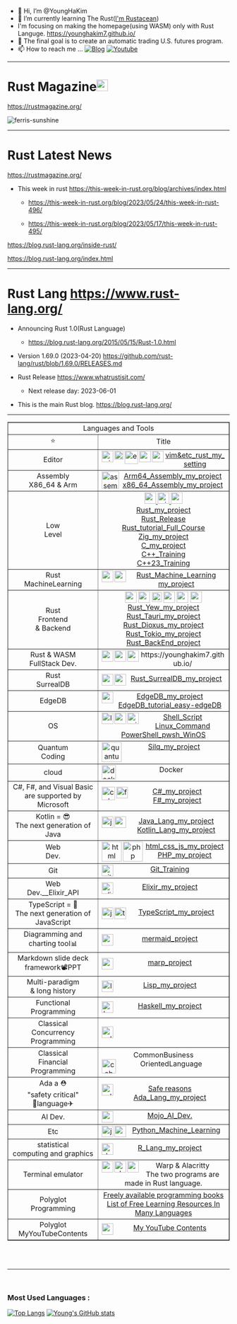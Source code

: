 - 👋 Hi, I’m @YoungHaKim
- 🌱 I’m currently learning The Rust(<a href="https://rustaceans.org/">I'm Rustacean</a>)
- I'm focusing on making the homepage(using WASM) only with Rust Languge. https://younghakim7.github.io/
- 💞️ The final goal is to create an automatic trading U.S. futures program.
- 📫 How to reach me ...
<a href="https://economiceco.tistory.com/" target="_blank"><img alt="Blog" src="https://img.shields.io/badge/Blog-GlobalYoung-Green"></a>
 <a href="https://www.youtube.com/c/GlobalYoung7" target="_blank"><img alt="Youtube" src="https://img.shields.io/badge/YouTube-GlobalYoung-red"></a>
 
<!-- ![younghakim7’s GitHub image](https://crd.so/i/younghakim7) -->



<hr>

# Rust Magazine<a href="https://www.rust-lang.org/"><img alt="rust" width="26px" src="https://user-images.githubusercontent.com/67513038/146173748-cbfea7c9-3af7-49cb-8a22-1eebebe41ff6.jpg" /></a>

https://rustmagazine.org/

![ferris-sunshine](https://user-images.githubusercontent.com/67513038/225548333-767e08f3-2232-4aca-aa1f-7bcff9b41df8.png)

<hr>

# Rust Latest News

https://rustmagazine.org/

- This week in rust https://this-week-in-rust.org/blog/archives/index.html

  - https://this-week-in-rust.org/blog/2023/05/24/this-week-in-rust-496/

  - https://this-week-in-rust.org/blog/2023/05/17/this-week-in-rust-495/

https://blog.rust-lang.org/inside-rust/

https://blog.rust-lang.org/index.html



<hr>

# Rust Lang https://www.rust-lang.org/

- Announcing Rust 1.0(Rust Language)

  - https://blog.rust-lang.org/2015/05/15/Rust-1.0.html

- Version 1.69.0 (2023-04-20) https://github.com/rust-lang/rust/blob/1.69.0/RELEASES.md

- Rust Release https://www.whatrustisit.com/

  - Next release day: 2023-06-01 

- This is the main Rust blog. https://blog.rust-lang.org/


<hr>

<!-- ### Languages and Tools:  !-->

<table border="1">
    <tr>
    <td colspan="2" align="center">Languages and Tools</td>
    </tr>
    <tr align="center">
        <td>⭐️</td>
        <td>Title</td>
    </tr>
    <tr align="center">
        <td>Editor</td>
        <td><a href="https://www.vim.org/" target="_blank"><img align="left" alt="vim" width="26px" src="https://user-images.githubusercontent.com/67513038/154793161-089985a0-db1d-457b-8dfd-26386af89158.png"></a>
         <a href="https://helix-editor.com/"><img align="left" alt="helix" width="20px" src="https://user-images.githubusercontent.com/67513038/214281307-c7bd5adf-eba9-4f13-9247-7700fb1deff9.png" /></a>
         <a href="https://www.gnu.org/software/emacs/" target="_blank"><img align="left" alt="emacs" width="30px" src="https://user-images.githubusercontent.com/67513038/186932417-2d7daa6b-ff9b-4d4e-a366-e61e1fc0929c.png"></a>
         <a href="https://code.visualstudio.com/" target="_blank"><img align="left" alt="vscode" width="26px" src="https://user-images.githubusercontent.com/67513038/146175156-e71067f9-3fb7-4dc9-b1c6-058552b972d6.jpg"></a>
         <a href="https://www.eclipse.org/" target="_blank"><img align="left" alt="eclipse" width="26px" src="https://www.eclipse.org/downloads/assets/public/images/logo-eclipse.png"></a>
        <a href="https://github.com/YoungHaKim7/rust_vim_setting">vim&etc_rust_my_setting</a></td>
    <tr align="center">
    <td>Assembly<br>X86_64 & Arm</td>
    <td><a href="https://en.wikipedia.org/wiki/Assembly_language"><img align="left" alt="assembly" width="39px" src="https://user-images.githubusercontent.com/67513038/210325356-f21c646d-6ef1-4736-ac42-53f0b5e149ca.png"></a><a href="https://github.com/YoungHaKim7/Arm64_Assembly_Language">Arm64_Assembly_my_project</a>
  <br><a href="https://github.com/YoungHaKim7/x86_64_Assembly_my_project">x86_64_Assembly_my_project</a></td></tr>
     <tr align="center">
        <td>Low<br>Level</td>
        <td><a href="https://www.rust-lang.org/"><img align="space-around" alt="rust" width="26px" src="https://user-images.githubusercontent.com/67513038/146173748-cbfea7c9-3af7-49cb-8a22-1eebebe41ff6.jpg" />   </a>
     <a href="https://ziglang.org/"><img align="space-around" alt="zig" width="26px" src="https://user-images.githubusercontent.com/67513038/178751011-806395c2-c3dc-4094-80da-5a9dc82f0782.png">   </a>
     <a href="https://en.wikipedia.org/wiki/C%2B%2B"><img align="space-around" alt="cpp" width="26px" src="https://user-images.githubusercontent.com/67513038/146173770-368394e9-4ba4-40f3-922d-e534ee73f11b.jpg">   </a>
         <br><a href="https://github.com/YoungHaKim7/my_rust_project">Rust_my_project</a>
         <br><a href="https://github.com/YoungHaKim7/rust_release">Rust_Release</a>
         <br><a href="https://github.com/YoungHaKim7/Rust_Tutorial_Full_course">Rust_tutorial_Full_Course</a>
         <br><a href="https://github.com/YoungHaKim7/zig_lang_exercises">Zig_my_project</a>
         <br><a href="https://github.com/YoungHaKim7/c_project">C_my_project</a>
         <br><a href="https://github.com/YoungHaKim7/Cpp_Training">C++_Training</a>
         <br><a href="https://github.com/YoungHaKim7/cpp23_project">C++23_Training</a></td>
    </tr>
     <tr align="center">
        <td>Rust<br>MachineLearning</td>
        <td><a href="https://github.com/rust-ml/linfa"><img align="left" alt="rustmascot" width="26px" src="https://user-images.githubusercontent.com/67513038/213403213-1b1b3efc-ce53-4825-9dfc-e9bf2956a7f4.svg" /></a>
        <a href="https://www.rust-lang.org/"><img align="left" alt="rust1" width="26px" src="https://user-images.githubusercontent.com/67513038/213436632-820a1675-98d9-4626-979d-be63c60cdcb7.png" /></a>
        <a href="https://github.com/YoungHaKim7/Machine_Learning_Rust">Rust_Machine_Learning<br>my_project</a></td>
    </tr>
    <tr align="center">
    <td>Rust<br>Frontend<br>& Backend</td>
     <td>
      <a href="https://yew.rs/"><img align="center" alt="rustyew" width="26px" src="https://user-images.githubusercontent.com/67513038/227089073-47d3e238-107f-4545-bf41-9d6c24951f35.png" /></a>
      <a href="https://tauri.app/"><img align="center" alt="rusttauri" width="26px" src="https://user-images.githubusercontent.com/67513038/226820587-c3c3e1d0-2e17-4bd3-a83e-a634f268dcbe.png" /></a>
      <a href="https://dioxuslabs.com/"><img align="center" alt="rustdioxus" width="22px" src="https://user-images.githubusercontent.com/67513038/226819436-5312fcca-cb21-47bc-ad88-09d179fdeffd.png" /></a>
      <a href="https://tokio.rs/"><img align="center" alt="rusttokio" width="26px" src="https://user-images.githubusercontent.com/67513038/227931280-6bfcbae9-ef54-456a-8fff-8294cab592f8.png" /></a>
    <a href="https://www.rust-lang.org/"><img align="center" alt="rust1" width="26px" src="https://user-images.githubusercontent.com/67513038/213436632-820a1675-98d9-4626-979d-be63c60cdcb7.png" /></a>
      <a href="https://webassembly.org/"><img align="center" alt="wasm" width="26px"  src="https://upload.wikimedia.org/wikipedia/commons/1/1f/WebAssembly_Logo.svg" /></a>
      <br><a href="https://github.com/YoungHaKim7/Rust_Yew_FrontEnd">Rust_Yew_my_project</a>
      <br><a href="https://github.com/YoungHaKim7/rust-tauri-intro">Rust_Tauri_my_project</a>
      <br><a href="https://github.com/YoungHaKim7/rust_dioxus">Rust_Dioxus_my_project</a>
      <br><a href="https://github.com/YoungHaKim7/Rust_Tokio_my_project">Rust_Tokio_my_project</a>
      <br><a href="https://github.com/YoungHaKim7/Rust_BackEnd_Web_Dev">Rust_BackEnd_project</a></td>
     </td>
    </tr>
    <tr align="center">
    <td>Rust & WASM<br>FullStack Dev.</td>
     <td>
      <a href="https://yew.rs/"><img align="left" alt="rustyew" width="26px" src="https://user-images.githubusercontent.com/67513038/227089073-47d3e238-107f-4545-bf41-9d6c24951f35.png" /></a>
      <a href="https://www.rust-lang.org/"><img align="left" alt="rust1" width="26px" src="https://user-images.githubusercontent.com/67513038/213436632-820a1675-98d9-4626-979d-be63c60cdcb7.png" /></a>
      <a href="https://webassembly.org/"><img align="left" alt="wasm" width="26px"  src="https://upload.wikimedia.org/wikipedia/commons/1/1f/WebAssembly_Logo.svg" /></a>
      https://younghakim7.github.io/
     </td>
    </tr>
    <tr align="center">
    <td>Rust<br>SurrealDB</td>
     <td><a href="https://surrealdb.com/"><img align="left" alt="rustsurrealdb" width="26px" src="https://user-images.githubusercontent.com/67513038/226838520-87c704be-e1a6-4a3b-8d86-6300e3903282.png" /></a>
      <a href="https://www.rust-lang.org/"><img align="left" alt="rust1" width="26px" src="https://user-images.githubusercontent.com/67513038/213436632-820a1675-98d9-4626-979d-be63c60cdcb7.png" /></a>
      <a href="https://github.com/YoungHaKim7/Rust_SurrealDB_project">Rust_SurrealDB_my_project</a>
     </td>
    </tr>
    <tr align="center">
    <td>EdgeDB</td>
     <td><a href="https://www.edgedb.com/"><img align="left" alt="rustsurrealdb" width="26px" src="https://user-images.githubusercontent.com/67513038/227748847-2fa16aa4-e855-41da-97e4-a667e549e3cd.png" /></a>
      <a href="https://github.com/YoungHaKim7/EdgeDB_my_project">EdgeDB_my_project</a>
      <br><a href="https://www.edgedb.com/easy-edgedb">EdgeDB_tutorial_easy-edgeDB</a>
     </td>
    </tr>
    <tr align="center">
        <td>OS</td>
        <td><a href="https://www.linux.org/pages/download/"><img align="left" alt="linux" width="26px" src="https://user-images.githubusercontent.com/67513038/210177859-6623064c-7344-46ce-a0d3-b6dcf21410e2.png"></a>
        <a href="https://developer.apple.com/"><img align="left" alt="apple" width="26px" src="https://user-images.githubusercontent.com/67513038/210920737-91c0c09a-e8b1-4343-92d5-17db686c2373.png"></a>
        <a href="https://developer.microsoft.com/en-us/windows/"><img align="left" alt="windows" width="26px" src="https://user-images.githubusercontent.com/67513038/210921131-627bcc59-266f-4228-b6ee-37018b5004b7.png"></a>
        <a href="https://github.com/YoungHaKim7/Shell_Script">Shell_Script</a>
         <br><a href="https://github.com/YoungHaKim7/linux_command">Linux_Command</a>
        <br><a href="https://github.com/YoungHaKim7/PowerShell_pwsh_WinOS">PowerShell_pwsh_WinOS</a>
     </td></td></tr>
    <tr align="center">
        <td>Quantum<br>Coding</td>
        <td><a href="https://silq.ethz.ch/"><img align="left" alt="quantum" width="45px" src="https://user-images.githubusercontent.com/67513038/206940366-acf03b4a-f277-4f8d-aed3-11e3b14ded26.svg"></a><a href="https://github.com/YoungHaKim7/silq_project">Silq_my_project</a></td></tr>
    <tr align="center">
        <td>cloud</td>
        <td>Docker<a href="https://www.docker.com/"><img align="left" alt="docker" width="32px" src="https://user-images.githubusercontent.com/67513038/152680127-e331659a-db71-41a1-a7d0-77d47f25d55e.png"></a></td></tr>
    <tr align="center">
        <td>C#, F#, and Visual Basic<br>are supported by Microsoft</td>
        <td><a href="https://learn.microsoft.com/en-us/dotnet/csharp/"><img align="left" alt="csharp" width="30px" src="https://user-images.githubusercontent.com/67513038/206488978-ab94802f-9f34-45b6-a456-876f900e3047.png"></a>
        <a href="https://learn.microsoft.com/en-us/dotnet/fsharp/"><img align="left" alt="fsharp" width="26px" src="https://user-images.githubusercontent.com/67513038/206490935-5bdcfb65-f097-41d3-b35b-0d85f5e115f9.png"></a>
         <a href="https://github.com/YoungHaKim7/C_Sharp_Lang">C#_my_project</a>
         <br><a href="https://github.com/YoungHaKim7/F_Sharp_Lang">F#_my_project</a>
        </td></tr>
     <tr align="center">
        <td>Kotlin = 😎<br>The next generation of Java</td>
        <td><a href="https://docs.oracle.com/javase/8/docs/technotes/guides/language/index.html"><img align="left" alt="java" width="26px" src="https://user-images.githubusercontent.com/67513038/206882104-49ccf213-46e9-4a1f-ae84-d674f12cebc1.png"></a>
        <a href="https://kotlinlang.org/"><img align="left" alt="python" width="26px" src="https://user-images.githubusercontent.com/67513038/207230971-6f785c6f-77c7-499d-9e90-16543505ef4d.svg"></a>
        <a href="https://github.com/YoungHaKim7/Java_Lang">Java_Lang_my_project</a>
        <br><a href="https://github.com/YoungHaKim7/Kotlin_Lang">Kotlin_Lang_my_project</a>
 </td></tr>
     <tr align="center">
        <td>Web<br>Dev.</td>
        <td><a href="https://en.wikipedia.org/wiki/HTML"><img align="left" alt="html" width="45px" src="https://user-images.githubusercontent.com/67513038/146179458-5e587820-a037-41ee-bf02-2366b3e5aad7.jpg"></a>
        <a href="https://www.php.net/"><img align="left" alt="php" width="45px" src="https://user-images.githubusercontent.com/67513038/215450246-cc87207e-cad5-4cf9-bd80-5cece81c7513.png"></a>
        <a href="https://github.com/YoungHaKim7/html_css_js_web_dev">html_css_js_my_project</a> 
        <br><a href="https://github.com/YoungHaKim7/Php_Lang">PHP_my_project</a>
      </td></tr>
     <tr align="center">
        <td>Git</td>
        <td><a href="https://en.wikipedia.org/wiki/HTML"><img align="left" alt="git" width="26px" src="https://upload.wikimedia.org/wikipedia/commons/3/3f/Git_icon.svg"></a>
         <a href="https://github.com/YoungHaKim7/git_training">Git_Training</a>
      </td></tr>
   <tr align="center">
        <td>Web<br>Dev.__Elixir_API</td>
        <td><a href="https://elixir-lang.org/"><img align="left" alt="elixir" width="26px" src="https://user-images.githubusercontent.com/67513038/215451916-20c7c6a8-3d11-4260-8f4c-17979d0c5a40.png"></a>
         <a href="https://github.com/YoungHaKim7/Elixir_my_project">Elixir_my_project</a>
      </td></tr>
     <tr align="center">
        <td>TypeScript = 💪<br>The next generation of JavaScript</td>
        <td>
         <a href="https://en.wikipedia.org/wiki/JavaScript"><img align="left" alt="javascript" width="26px" src="https://user-images.githubusercontent.com/67513038/215448983-97327d43-4c12-4e83-b529-e994d7614a21.png"></a>
        <a href="https://www.typescriptlang.org/"><img align="left" alt="typescript" width="26px" src="https://user-images.githubusercontent.com/67513038/212785634-76fbb5ab-6897-46a1-9a32-90c9d10bdf97.svg"></a>
         </a><a href="https://github.com/YoungHaKim7/my_typescript_project">TypeScript_my_project</a></td></tr>
   <tr align="center">
        <td>Diagramming and<br>charting tool📊</td>
        <td><a href="https://mermaid.js.org/"><img align="left" alt="mermaid" width="26px" src="https://user-images.githubusercontent.com/67513038/217426277-7a86a400-8749-4e59-a46b-161e25c7bdc3.png"></a>
         <a href="https://github.com/YoungHaKim7/mermaid_project">mermaid_project</a>
      </td></tr>
   <tr align="center">
        <td>Markdown slide deck<br> framework📽️PPT</td>
        <td><a href="https://mermaid.js.org/"><img align="left" alt="mermaid" width="26px" src="https://user-images.githubusercontent.com/67513038/218300085-f9db764f-511e-43d6-b88d-c713cc3d2667.png"></a>
         <a href="https://github.com/YoungHaKim7/marp_project">marp_project</a>
      </td></tr>
     <tr align="center">
        <td>Multi-paradigm<br>& long history</td>
        <td>
         <a href="https://en.wikipedia.org/wiki/Lisp_(programming_language)"><img align="left" alt="lisp" width="26px" src="https://user-images.githubusercontent.com/67513038/211204241-5dc903b7-606e-496c-9898-3cd093204b76.png"></a><a href="https://github.com/YoungHaKim7/lisp_language">Lisp_my_project</a></td></tr>
     <tr align="center">
        <td>Functional<br>Programming</td>
        <td><a href="https://www.haskell.org/"><img align="left" alt="haskell" width="26px" src="https://user-images.githubusercontent.com/67513038/204034727-e2a992fc-6392-4dc4-8846-843f0c1a31c9.png"></a>
         </a><a href="https://github.com/YoungHaKim7/Haskell_Lang">Haskell_my_project</a></td></tr>
     <tr align="center">
        <td>Classical<br>Concurrency<br>Programming</td>
        <td><a href="https://www.erlang.org/"><img align="left" alt="erlang" width="26px" src="https://user-images.githubusercontent.com/67513038/211135244-d5435285-1128-4020-98d3-23c63f751e0c.png"></a></td></tr>
    <tr align="center">
        <td>Classical<br>Financial<br>Programming</td>
        <td>CommonBusiness<br>OrientedLanguage<a href="https://en.wikipedia.org/wiki/COBOL"><img align="left" alt="cobol" width="32px" src="https://user-images.githubusercontent.com/67513038/211202750-03343c85-8fdb-4ed7-bd5e-0a50929f48c6.png"></a></td></tr>    
 <tr align="center">
        <td>Ada a ⛑<br>"safety critical"<br>🚀language✈ </td>
        <td><a href="https://www.adaic.org/"><img align="left" alt="ada" width="26px" src="https://user-images.githubusercontent.com/67513038/204034555-9eee7448-992b-486a-8ad5-d1c7c4701bf6.png"></a><a href="https://stackoverflow.com/questions/7814869/how-is-ada-a-safety-critical-language">Safe reasons</a>
         </a><br><a href="https://github.com/YoungHaKim7/Ada_Lang">Ada_Lang_my_project</a>
         </td>
    </tr>
     <tr align="center">
    <td>AI Dev.</td>
        <td>
        <a href="https://www.modular.com/"><img align="left" alt="python" width="26px" src="https://user-images.githubusercontent.com/67513038/236720090-fd0d6b3f-5c81-46f4-9df7-94c458a80622.png"></a>
         <a href="https://github.com/YoungHaKim7/Modular_Mojo_AI_Dev">Mojo_AI_Dev.</a>
 </td></tr>
 <tr align="center">
    <td>Etc</td>
        <td>
        <a href="https://julialang.org/"><img align="left" alt="julia" width="26px" src="https://user-images.githubusercontent.com/67513038/208703412-02258d30-101a-4192-8c12-d387f3c6c163.png"></a>
        <a href="https://www.python.org/"><img align="left" alt="python" width="26px" src="https://user-images.githubusercontent.com/67513038/146173763-af249b79-1838-4c27-943e-12c59be7eace.jpg"></a>
         <a href="https://github.com/YoungHaKim7/Machine_learning_py_tensorflow_deep">Python_Machine_Learning</a>
 </td></tr>
     <tr align="center">
    <td>statistical<br>computing and graphics</td>
        <td>
        <a href="https://www.r-project.org/"><img align="left" alt="rlang" width="26px" src="https://user-images.githubusercontent.com/67513038/220263144-a024b0a0-e9d3-49b9-a512-c4a37e61488a.png"></a>
         <a href="https://github.com/YoungHaKim7/R_Language_my_project">R_Lang_my_project</a>
    </tr>
    <tr align="center">
        <td>Terminal emulator</td>
        <td><a href="https://www.warp.dev/"><img align="left" alt="warp" width="26px" src="https://user-images.githubusercontent.com/67513038/210915840-5306318c-7564-4deb-b423-c46847b0a286.png"></a>
        <a href="https://alacritty.org/"><img align="left" alt="alacritty" width="26px" src="https://user-images.githubusercontent.com/67513038/210916659-2bcbc6a5-1d10-4f9d-8541-a567f4ec59f0.png"></a>
       <a href="https://www.rust-lang.org/"><img align="left" alt="rust1" width="26px" src="https://user-images.githubusercontent.com/67513038/213436632-820a1675-98d9-4626-979d-be63c60cdcb7.png" /></a>Warp & Alacritty<br>The two programs are made in Rust language.</td></tr>
    <tr align="center">
       <td>Polyglot<br>Programming</td>
       <td><a href="https://github.com/EbookFoundation/free-programming-books">Freely available programming books<br>List of Free Learning Resources In Many Languages</a></td>
       </tr>
    <tr align="center">
       <td>Polyglot<br>MyYouTubeContents</td>
       <td><a href="https://alacritty.org/"><img align="left" alt="myyoutubechannel" width="26px" src="https://user-images.githubusercontent.com/67513038/214269633-026239ec-b47e-4743-8556-3e644b0f20b2.png"></a>
       <a href="https://github.com/YoungHaKim7/YouTubeContents_GlobalYoung">My YouTube Contents</a></td>
       </tr>
</table>




<!-- <a href="https://developer.apple.com/swift/"><img align="left" alt="swift" width="26px" src="https://user-images.githubusercontent.com/67513038/147562713-d5032edd-0595-4825-973c-6aab413d83de.jpg"></a> !-->


<br>

<!-- !-->

<br>

<hr>

<br>

### Most Used Languages :

[![Top Langs](https://github-readme-stats.vercel.app/api/top-langs/?username=younghakim7&layout=compact)](https://github.com/anuraghazra/github-readme-stats)
[![Young's GitHub stats](https://github-readme-stats.vercel.app/api?username=younghakim7)](https://github.com/anuraghazra/github-readme-stats)

